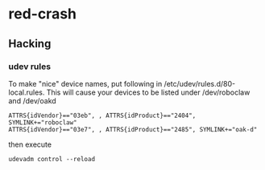 # red-crash

## Hacking

### udev rules
To make "nice" device names, put following in /etc/udev/rules.d/80-local.rules.  This will cause your devices to be listed under /dev/roboclaw and /dev/oakd
```
ATTRS{idVendor}=="03eb", , ATTRS{idProduct}=="2404", SYMLINK+="roboclaw"
ATTRS{idVendor}=="03e7", , ATTRS{idProduct}=="2485", SYMLINK+="oak-d"

```
then execute
```
udevadm control --reload
```
